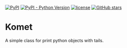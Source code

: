 [![PyPI](https://img.shields.io/pypi/v/comet.svg?style=for-the-badge)](https://pypi.org/project/comet/)
[![PyPI - Python Version](https://img.shields.io/pypi/pyversions/comet.svg?style=for-the-badge)](https://pypi.org/project/comet/)
[![license](https://img.shields.io/github/license/aerosadegh/comet.svg?style=for-the-badge)](https://github.com/aerosadegh/comet/blob/main/LICENSE)
[![GitHub stars](https://img.shields.io/github/stars/aerosadegh/comet.svg?style=for-the-badge&label=Stars)](https://github.com/aerosadegh/comet)

# Komet

A simple class for print python objects with tails.
